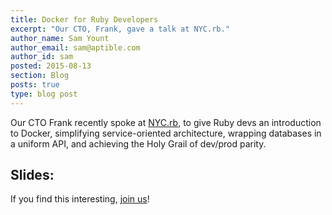 ```yaml
---
title: Docker for Ruby Developers
excerpt: "Our CTO, Frank, gave a talk at NYC.rb."
author_name: Sam Yount
author_email: sam@aptible.com
author_id: sam
posted: 2015-08-13
section: Blog
posts: true
type: blog post
---
```

Our CTO Frank recently spoke at [NYC.rb](http://www.meetup.com/NYC-rb/), to give Ruby devs an introduction to Docker, simplifying service-oriented architecture, wrapping databases in a uniform API, and achieving the Holy Grail of dev/prod parity.  

## Slides:

<script async class="speakerdeck-embed" data-id="c60636ca1f0f45748aab79e4587a1622" data-ratio="1.77777777777778" src="//speakerdeck.com/assets/embed.js"></script>

If you find this interesting, [join us](https://www.aptible.com/company/careers/)!
